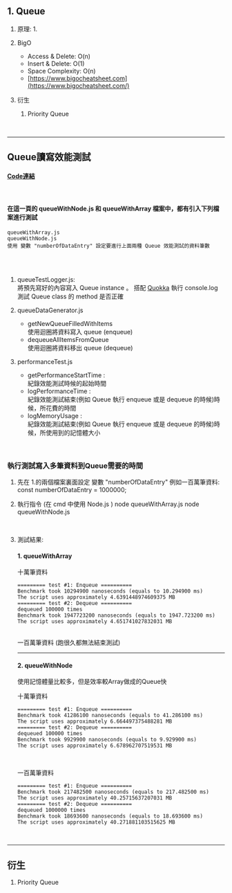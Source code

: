 
## 1. Queue
   
   1. 原理:
      1. 


   2. BigO
      - Access & Delete: O(n)
      - Insert & Delete: O(1)
      - Space Complexity: O(n)
      - [https://www.bigocheatsheet.com](https://www.bigocheatsheet.com/)

   3. 衍生
      1. Priority Queue

<br>

***

## Queue讀寫效能測試

   #### [Code連結](https://github.com/avgsteve/DataStructure_Algorithm_Notes/tree/main/03.Queue/toolFunction)

   <br>

   #### 在這一頁的 queueWithNode.js 和 queueWithArray 檔案中，都有引入下列檔案進行測試
    queueWithArray.js
    queueWithNode.js
    使用 變數 "numberOfDataEntry" 設定要進行上面兩種 Queue 效能測試的資料筆數   
   <br><br>


   1. queueTestLogger.js: <br>
      將預先寫好的內容寫入 Queue instance 。 搭配 [Quokka](https://marketplace.visualstudio.com/items?itemName=WallabyJs.quokka-vscode) 執行 console.log 測試 Queue class 的 method 是否正確
   

   2. queueDataGenerator.js
      - getNewQueueFilledWithItems  <br>
         使用迴圈將資料寫入 queue (enqueue)
      - dequeueAllItemsFromQueue  <br>
         使用迴圈將資料移出 queue (dequeue)

   
1. performanceTest.js
   - getPerformanceStartTime :  <br> 紀錄效能測試時候的起始時間
   - logPerformanceTime :  <br> 紀錄效能測試結束(例如 Queue 執行 enqueue 或是 dequeue 的時候)時候，所花費的時間
   - logMemoryUsage :   <br> 紀錄效能測試結束(例如 Queue 執行 enqueue 或是 dequeue 的時候)時候，所使用到的記憶體大小


<br>

### 執行測試寫入多筆資料到Queue需要的時間
   1. 先在 1.的兩個檔案裏面設定 變數 "numberOfDataEntry"
      例如一百萬筆資料:  const numberOfDataEntry = 1000000;

   2. 執行指令 (在 cmd 中使用 Node.js )
      node queueWithArray.js
      node queueWithNode.js
      
      <br>

   3. 測試結果:
   
      #### 1. queueWithArray

      十萬筆資料
      <br>
      ```
      ========= test #1: Enqueue ==========
      Benchmark took 10294900 nanoseconds (equals to 10.294900 ms)
      The script uses approximately 4.6391448974609375 MB
      ========= test #2: Dequeue ==========
      dequeued 100000 times
      Benchmark took 1947723200 nanoseconds (equals to 1947.723200 ms)
      The script uses approximately 4.651741027832031 MB
      ```
   
      <br>
      一百萬筆資料 (跑很久都無法結束測試)
      <br>


      ***

      #### 2. queueWithNode
      使用記憶體量比較多，但是效率較Array做成的Queue快

      十萬筆資料 
      <br>
      ```
      ========= test #1: Enqueue ==========
      Benchmark took 41286100 nanoseconds (equals to 41.286100 ms)
      The script uses approximately 6.664497375488281 MB
      ========= test #2: Dequeue ==========
      dequeued 100000 times
      Benchmark took 9929900 nanoseconds (equals to 9.929900 ms)
      The script uses approximately 6.678962707519531 MB
      ```

      <br>

      一百萬筆資料
      <br>
      ```
      ========= test #1: Enqueue ==========
      Benchmark took 217482500 nanoseconds (equals to 217.482500 ms)
      The script uses approximately 40.25715637207031 MB
      ========= test #2: Dequeue ==========
      dequeued 1000000 times
      Benchmark took 18693600 nanoseconds (equals to 18.693600 ms)
      The script uses approximately 40.271881103515625 MB
      ```

<br>

***

## 衍生

   1. Priority Queue
